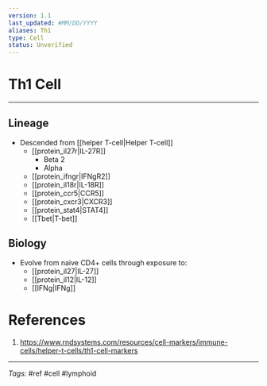 ```yaml
---
version: 1.1
last_updated: #MM/DD/YYYY
aliases: Th1
type: Cell
status: Unverified
---
```


# Th1 Cell
---
## Lineage
- Descended from [[helper T-cell|Helper T-cell]]
	- [[protein_il27r|IL-27R]]
		- Beta 2
		- Alpha
	- [[protein_ifngr|IFNgR2]]
	- [[protein_il18r|IL-18R]]
	- [[protein_ccr5|CCR5]]
	- [[protein_cxcr3|CXCR3]]
	- [[protein_stat4|STAT4]]
	- [[Tbet|T-bet]]

## Biology
- Evolve from naive CD4+ cells through exposure to:
	- [[protein_il27|IL-27]]
	- [[protein_il12|IL-12]]
	- [[IFNg|IFNg]]

# References
1.  https://www.rndsystems.com/resources/cell-markers/immune-cells/helper-t-cells/th1-cell-markers

---
_Tags:_ #ref #cell #lymphoid